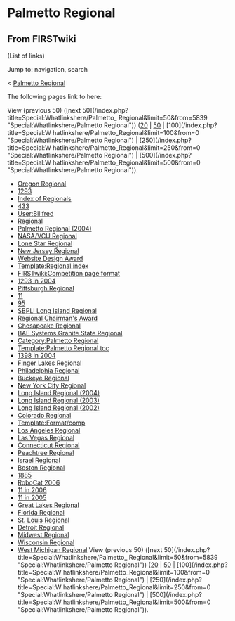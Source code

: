 # Palmetto Regional

## From FIRSTwiki

(List of links)

Jump to: navigation, search

< [Palmetto Regional](/index.php?title=Palmetto_Regional&redirect=no "Palmetto Regional")

The following pages link to here:

View (previous 50) ([next 50](/index.php?title=Special:Whatlinkshere/Palmetto_
Regional&limit=50&from=5839 "Special:Whatlinkshere/Palmetto Regional")) ([20](/index.php?title=Special:Whatlinkshere/Palmetto_Regional&limit=20&from=0 "Special:Whatlinkshere/Palmetto Regional") | [50](/index.php?title=Special:Whatlinkshere/Palmetto_Regional&limit=50&from=0 "Special:Whatlinkshere/Palmetto Regional") | [100](/index.php?title=Special:W
hatlinkshere/Palmetto_Regional&limit=100&from=0 "Special:Whatlinkshere/Palmetto Regional") | [250](/index.php?title=Special:W
hatlinkshere/Palmetto_Regional&limit=250&from=0 "Special:Whatlinkshere/Palmetto Regional") | [500](/index.php?title=Special:W
hatlinkshere/Palmetto_Regional&limit=500&from=0 "Special:Whatlinkshere/Palmetto Regional")).

- [Oregon Regional](Oregon_Regional "Oregon Regional")
- [1293](1293 "1293")
- [Index of Regionals](Index_of_Regionals "Index of Regionals")
- [433](433 "433")
- [User:Billfred](User:Billfred "User:Billfred")
- [Regional](Regional "Regional")
- [Palmetto Regional (2004)](Palmetto_Regional_%282004%29 "Palmetto Regional \(2004\)")
- [NASA/VCU Regional](NASA/VCU_Regional "NASA/VCU Regional")
- [Lone Star Regional](Lone_Star_Regional "Lone Star Regional")
- [New Jersey Regional](New_Jersey_Regional "New Jersey Regional")
- [Website Design Award](Website_Design_Award "Website Design Award")
- [Template:Regional index](Template:Regional_index "Template:Regional index")
- [FIRSTwiki:Competition page format](FIRSTwiki:Competition_page_format "FIRSTwiki:Competition page format")
- [1293 in 2004](1293_in_2004 "1293 in 2004")
- [Pittsburgh Regional](Pittsburgh_Regional "Pittsburgh Regional")
- [11](11 "11")
- [95](95 "95")
- [SBPLI Long Island Regional](SBPLI_Long_Island_Regional "SBPLI Long Island Regional")
- [Regional Chairman's Award](Regional_Chairman%27s_Award "Regional Chairman's Award")
- [Chesapeake Regional](Chesapeake_Regional "Chesapeake Regional")
- [BAE Systems Granite State Regional](BAE_Systems_Granite_State_Regional "BAE Systems Granite State Regional")
- [Category:Palmetto Regional](Category:Palmetto_Regional "Category:Palmetto Regional")
- [Template:Palmetto Regional toc](Template:Palmetto_Regional_toc "Template:Palmetto Regional toc")
- [1398 in 2004](1398_in_2004 "1398 in 2004")
- [Finger Lakes Regional](Finger_Lakes_Regional "Finger Lakes Regional")
- [Philadelphia Regional](Philadelphia_Regional "Philadelphia Regional")
- [Buckeye Regional](Buckeye_Regional "Buckeye Regional")
- [New York City Regional](New_York_City_Regional "New York City Regional")
- [Long Island Regional (2004)](Long_Island_Regional_%282004%29 "Long Island Regional \(2004\)")
- [Long Island Regional (2003)](Long_Island_Regional_%282003%29 "Long Island Regional \(2003\)")
- [Long Island Regional (2002)](Long_Island_Regional_%282002%29 "Long Island Regional \(2002\)")
- [Colorado Regional](Colorado_Regional "Colorado Regional")
- [Template:Format/comp](Template:Format/comp "Template:Format/comp")
- [Los Angeles Regional](Los_Angeles_Regional "Los Angeles Regional")
- [Las Vegas Regional](Las_Vegas_Regional "Las Vegas Regional")
- [Connecticut Regional](Connecticut_Regional "Connecticut Regional")
- [Peachtree Regional](Peachtree_Regional "Peachtree Regional")
- [Israel Regional](Israel_Regional "Israel Regional")
- [Boston Regional](Boston_Regional "Boston Regional")
- [1885](1885 "1885")
- [RoboCat 2006](RoboCat_2006 "RoboCat 2006")
- [11 in 2006](11_in_2006 "11 in 2006")
- [11 in 2005](11_in_2005 "11 in 2005")
- [Great Lakes Regional](Great_Lakes_Regional "Great Lakes Regional")
- [Florida Regional](Florida_Regional "Florida Regional")
- [St. Louis Regional](St._Louis_Regional "St. Louis Regional")
- [Detroit Regional](Detroit_Regional "Detroit Regional")
- [Midwest Regional](Midwest_Regional "Midwest Regional")
- [Wisconsin Regional](Wisconsin_Regional "Wisconsin Regional")
- [West Michigan Regional](West_Michigan_Regional "West Michigan Regional") View (previous 50) ([next 50](/index.php?title=Special:Whatlinkshere/Palmetto_
  Regional&limit=50&from=5839 "Special:Whatlinkshere/Palmetto Regional")) ([20](/index.php?title=Special:Whatlinkshere/Palmetto_Regional&limit=20&from=0 "Special:Whatlinkshere/Palmetto Regional") | [50](/index.php?title=Special:Whatlinkshere/Palmetto_Regional&limit=50&from=0 "Special:Whatlinkshere/Palmetto Regional") | [100](/index.php?title=Special:W
  hatlinkshere/Palmetto_Regional&limit=100&from=0 "Special:Whatlinkshere/Palmetto Regional") | [250](/index.php?title=Special:W
  hatlinkshere/Palmetto_Regional&limit=250&from=0 "Special:Whatlinkshere/Palmetto Regional") | [500](/index.php?title=Special:W
  hatlinkshere/Palmetto_Regional&limit=500&from=0 "Special:Whatlinkshere/Palmetto Regional")).
